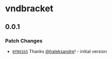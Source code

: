 # vndbracket

## 0.0.1

### Patch Changes

- [`0f091b5`](https://github.com/haleksandre/test-tauri/commit/0f091b5863ac5ac2b557c91bfa3d9404a4cf0014) Thanks [@haleksandre](https://github.com/haleksandre)! - initial version

